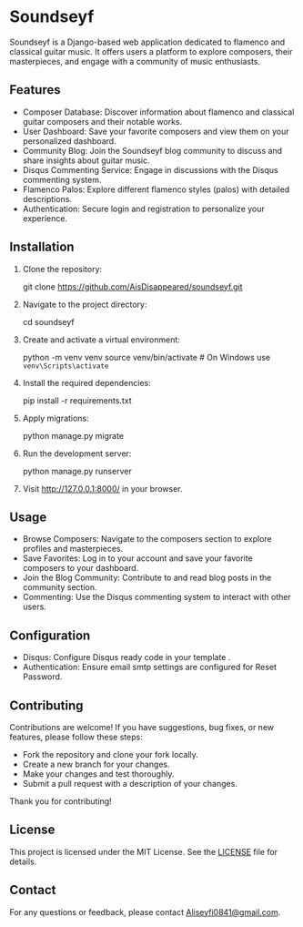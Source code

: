 # Soundseyf

Soundseyf is a Django-based web application dedicated to flamenco and classical guitar music. It offers users a platform to explore composers, their masterpieces, and engage with a community of music enthusiasts.

## Features

- Composer Database: Discover information about flamenco and classical guitar composers and their notable works.
- User Dashboard: Save your favorite composers and view them on your personalized dashboard.
- Community Blog: Join the Soundseyf blog community to discuss and share insights about guitar music.
- Disqus Commenting Service: Engage in discussions with the Disqus commenting system.
- Flamenco Palos: Explore different flamenco styles (palos) with detailed descriptions.
- Authentication: Secure login and registration to personalize your experience.

## Installation

1. Clone the repository:
  
   git clone <https://github.com/AisDisappeared/soundseyf.git>

2. Navigate to the project directory:
  
   cd soundseyf

3. Create and activate a virtual environment:
  
   python -m venv venv
   source venv/bin/activate  # On Windows use `venv\Scripts\activate`

4. Install the required dependencies:
  
   pip install -r requirements.txt

5. Apply migrations:
  
   python manage.py migrate

6. Run the development server:
  
   python manage.py runserver

7. Visit <http://127.0.0.1:8000/> in your browser.

## Usage

- Browse Composers: Navigate to the composers section to explore profiles and masterpieces.
- Save Favorites: Log in to your account and save your favorite composers to your dashboard.
- Join the Blog Community: Contribute to and read blog posts in the community section.
- Commenting: Use the Disqus commenting system to interact with other users.

## Configuration

- Disqus: Configure Disqus ready code in your template .
- Authentication: Ensure email smtp settings are configured for Reset Password.

## Contributing

Contributions are welcome! If you have suggestions, bug fixes, or new features, please follow these steps:

- Fork the repository and clone your fork locally.
- Create a new branch for your changes.
- Make your changes and test thoroughly.
- Submit a pull request with a description of your changes.

Thank you for contributing!

## License

This project is licensed under the MIT License. See the [LICENSE](LICENSE) file for details.

## Contact

For any questions or feedback, please contact [Aliseyfi0841@gmail.com](mailto:Aliseyfi0841@gmail.com).

